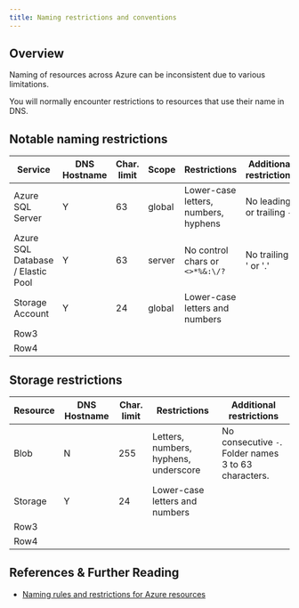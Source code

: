 ```yaml
---
title: Naming restrictions and conventions
---
```


## Overview

Naming of resources across Azure can be inconsistent due to various limitations.

You will normally encounter restrictions to resources that use their name in DNS.

## Notable naming restrictions

| Service            | DNS Hostname | Char. limit | Scope                          | Restrictions                         | Additional restrictions    |
|--------------------|--------------|-------------|--------------------------------|--------------------------------------|----------------------------|
| Azure SQL Server   | Y            | 63          | global                         | Lower-case letters, numbers, hyphens | No leading or trailing `-` |
| Azure SQL Database / Elastic Pool | Y            | 63          | server                         | No control chars or `<>*%&:\/?`      | No trailing ' ' or '.'     |
| Storage Account | Y            | 24          | global  | Lower-case letters and numbers                |                            |
| Row3               |              |             |                                |                                      |                            |
| Row4               |              |             |                                |                                      |                            |

## Storage restrictions

| Resource          | DNS Hostname | Char. limit | Restrictions                        | Additional restrictions    |
|------------------|--------------|-------------|-------------------------------------|----------------------------|
| Blob | N           | 255          | Letters, numbers, hyphens, underscore | No consecutive `-`. Folder names 3 to 63 characters. |
| Storage | Y | 24 | Lower-case letters and numbers |                            |
| Row3             |              |             |                                     |                            |
| Row4             |              |             |                                     |                            |

## References & Further Reading

* [Naming rules and restrictions for Azure resources](https://docs.microsoft.com/azure/azure-resource-manager/management/resource-name-rules)
